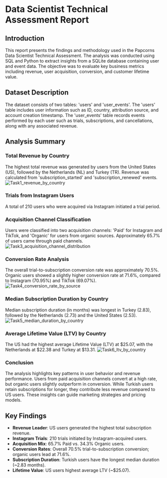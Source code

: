 # Data Scientist Technical Assessment Report
## Introduction
This report presents the findings and methodology used in the Papcorns Data Scientist Technical Assessment. The analysis was conducted using SQL and Python to extract insights from a SQLite database containing user and event data. The objective was to evaluate key business metrics including revenue, user acquisition, conversion, and customer lifetime value.

## Dataset Description
The dataset consists of two tables: 'users' and 'user_events'. The 'users' table includes user information such as ID, country, attribution source, and account creation timestamp. The 'user_events' table records events performed by each user such as trials, subscriptions, and cancellations, along with any associated revenue.

## Analysis Summary

### Total Revenue by Country
The highest total revenue was generated by users from the United States (US), followed by the Netherlands (NL) and Turkey (TR). Revenue was calculated from 'subscription_started' and 'subscription_renewed' events.
![Task1_revenue_by_country](https://github.com/user-attachments/assets/61595b49-bd06-4c55-8b9b-ff391eb2475f)

### Trials from Instagram Users
A total of 210 users who were acquired via Instagram initiated a trial period.

### Acquisition Channel Classification
Users were classified into two acquisition channels: 'Paid' for Instagram and TikTok, and 'Organic' for users from organic sources. Approximately 65.7% of users came through paid channels.
![Task3_acquisition_channel_distribution](https://github.com/user-attachments/assets/14e26956-04ee-4fbe-9e30-b46f8c551f73)

### Conversion Rate Analysis
The overall trial-to-subscription conversion rate was approximately 70.5%. Organic users showed a slightly higher conversion rate at 71.6%, compared to Instagram (70.95%) and TikTok (69.07%).
![Task4_conversion_rate_by_source](https://github.com/user-attachments/assets/021e3afb-040a-4e67-bfba-c72c28cc9cdf)


### Median Subscription Duration by Country
Median subscription duration (in months) was longest in Turkey (2.83), followed by the Netherlands (2.73) and the United States (2.53).
![Task5_median_duration_by_country](https://github.com/user-attachments/assets/7304dab5-d25f-4b62-94f9-865aac13a935)

### Average Lifetime Value (LTV) by Country
The US had the highest average Lifetime Value (LTV) at $25.07, with the Netherlands at $22.38 and Turkey at $13.31.
![Task6_ltv_by_country](https://github.com/user-attachments/assets/8b4a40b0-3ccf-465d-9627-3a3804f7caa4)

### Conclusion
The analysis highlights key patterns in user behavior and revenue performance. Users from paid acquisition channels convert at a high rate, but organic users slightly outperform in conversion. While Turkish users retain subscriptions for longer, they contribute less revenue compared to US users. These insights can guide marketing strategies and pricing models.


## Key Findings

- **Revenue Leader**: US users generated the highest total subscription revenue.  
- **Instagram Trials**: 210 trials initiated by Instagram-acquired users.  
- **Acquisition Mix**: 65.7% Paid vs. 34.3% Organic users.  
- **Conversion Rates**: Overall 70.5% trial-to-subscription conversion; organic users lead at 71.6%.  
- **Subscription Duration**: Turkish users have the longest median duration (~2.83 months).  
- **Lifetime Value**: US users highest average LTV (~$25.07).  


